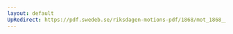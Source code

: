 ```yaml
---
layout: default
UpRedirect: https://pdf.swedeb.se/riksdagen-motions-pdf/1868/mot_1868__fk__00088.pdf
---
```

